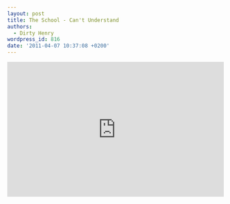 ```yaml
---
layout: post
title: The School - Can't Understand
authors:
  - Dirty Henry
wordpress_id: 816
date: '2011-04-07 10:37:08 +0200'
---
```

<iframe title="YouTube video player" width="500" height="311" src="http://www.youtube.com/embed/YMZyepKutns" frameborder="0" allowfullscreen></iframe>
